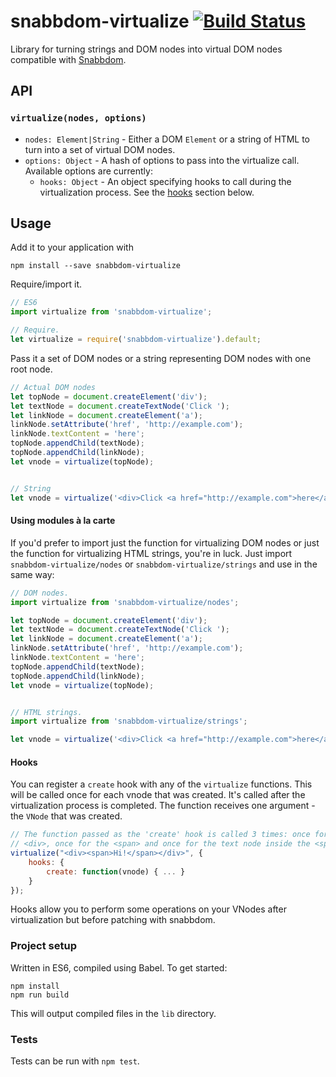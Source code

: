 # snabbdom-virtualize [![Build Status](https://travis-ci.org/appcues/snabbdom-virtualize.svg?branch=master)](https://travis-ci.org/appcues/snabbdom-virtualize)

Library for turning strings and DOM nodes into virtual DOM nodes compatible with [Snabbdom](https://github.com/paldepind/snabbdom).

## API

### `virtualize(nodes, options)`
* `nodes: Element|String` - Either a DOM `Element` or a string of HTML to turn into a set of virtual DOM nodes.
* `options: Object` - A hash of options to pass into the virtualize call. Available options are currently:
  * `hooks: Object` -  An object specifying hooks to call during the virtualization process. See the [hooks](#hooks) section below.

## Usage

Add it to your application with

```
npm install --save snabbdom-virtualize
```

Require/import it.
```javascript
// ES6
import virtualize from 'snabbdom-virtualize';

// Require.
let virtualize = require('snabbdom-virtualize').default;
```

Pass it a set of DOM nodes or a string representing DOM nodes with one root node.

```javascript
// Actual DOM nodes
let topNode = document.createElement('div');
let textNode = document.createTextNode('Click ');
let linkNode = document.createElement('a');
linkNode.setAttribute('href', 'http://example.com');
linkNode.textContent = 'here';
topNode.appendChild(textNode);
topNode.appendChild(linkNode);
let vnode = virtualize(topNode);


// String
let vnode = virtualize('<div>Click <a href="http://example.com">here</a></div>');
```

#### Using modules à la carte

If you'd prefer to import just the function for virtualizing DOM nodes or just
the function for virtualizing HTML strings, you're in luck. Just import
`snabbdom-virtualize/nodes` or `snabbdom-virtualize/strings` and use in the
same way:

```javascript
// DOM nodes.
import virtualize from 'snabbdom-virtualize/nodes';

let topNode = document.createElement('div');
let textNode = document.createTextNode('Click ');
let linkNode = document.createElement('a');
linkNode.setAttribute('href', 'http://example.com');
linkNode.textContent = 'here';
topNode.appendChild(textNode);
topNode.appendChild(linkNode);
let vnode = virtualize(topNode);


// HTML strings.
import virtualize from 'snabbdom-virtualize/strings';

let vnode = virtualize('<div>Click <a href="http://example.com">here</a></div>');

```

#### Hooks

You can register a `create` hook with any of the `virtualize` functions. This will be called once for each vnode that was created. It's called after the virtualization process is completed. The function receives one argument - the `VNode` that was created.

```javascript
// The function passed as the 'create' hook is called 3 times: once for the
// <div>, once for the <span> and once for the text node inside the <span>.
virtualize("<div><span>Hi!</span></div>", {
    hooks: {
        create: function(vnode) { ... }
    }
});
```

Hooks allow you to perform some operations on your VNodes after virtualization but before patching with snabbdom.

### Project setup

Written in ES6, compiled using Babel. To get started:

```
npm install
npm run build
```

This will output compiled files in the `lib` directory.

### Tests

Tests can be run with `npm test`.
